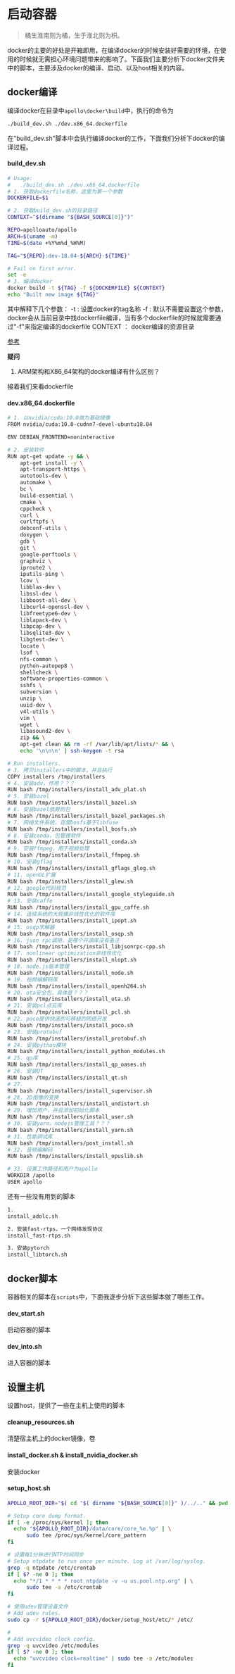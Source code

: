 # 启动容器

> 橘生淮南则为橘，生于淮北则为枳。


docker的主要的好处是开箱即用，在编译docker的时候安装好需要的环境，在使用的时候就无需担心环境问题带来的影响了。下面我们主要分析下docker文件夹中的脚本，主要涉及docker的编译、启动、以及host相关的内容。


## docker编译
编译docker在目录中`apollo\docker\build`中，执行的命令为
```sh
./build_dev.sh ./dev.x86_64.dockerfile
```
在"build_dev.sh"脚本中会执行编译docker的工作，下面我们分析下docker的编译过程。

#### build_dev.sh
```sh
# Usage:
#   ./build_dev.sh ./dev.x86_64.dockerfile
# 1. 获取dockerfile名称，这里为第一个参数
DOCKERFILE=$1

# 2. 获取build_dev.sh的目录路径
CONTEXT="$(dirname "${BASH_SOURCE[0]}")"

REPO=apolloauto/apollo
ARCH=$(uname -m)
TIME=$(date +%Y%m%d_%H%M)

TAG="${REPO}:dev-18.04-${ARCH}-${TIME}"

# Fail on first error.
set -e
# 3. 编译docker
docker build -t ${TAG} -f ${DOCKERFILE} ${CONTEXT}
echo "Built new image ${TAG}"
```
其中解释下几个参数：
-t : 设置docker的tag名称
-f : 默认不需要设置这个参数，docker会从当前目录中找dockerfile编译，当有多个dockerfile的时候就需要通过"-f"来指定编译的dockerfile
CONTEXT ： docker编译的资源目录

[参考](https://docs.docker.com/engine/reference/commandline/build/)

**疑问**
1. ARM架构和X86_64架构的docker编译有什么区别？


接着我们来看dockerfile
#### dev.x86_64.dockerfile
```sh
# 1. 以nvidia/cuda:10.0做为基础镜像
FROM nvidia/cuda:10.0-cudnn7-devel-ubuntu18.04

ENV DEBIAN_FRONTEND=noninteractive

# 2. 安装软件
RUN apt-get update -y && \
    apt-get install -y \
    apt-transport-https \
    autotools-dev \
    automake \
    bc \
    build-essential \
    cmake \
    cppcheck \
    curl \
    curlftpfs \
    debconf-utils \
    doxygen \
    gdb \
    git \
    google-perftools \
    graphviz \
    iproute2 \
    iputils-ping \
    lcov \
    libblas-dev \
    libssl-dev \
    libboost-all-dev \
    libcurl4-openssl-dev \
    libfreetype6-dev \
    liblapack-dev \
    libpcap-dev \
    libsqlite3-dev \
    libgtest-dev \
    locate \
    lsof \
    nfs-common \
    python-autopep8 \
    shellcheck \
    software-properties-common \
    sshfs \
    subversion \
    unzip \
    uuid-dev \
    v4l-utils \
    vim \
    wget \
    libasound2-dev \
    zip && \
    apt-get clean && rm -rf /var/lib/apt/lists/* && \
    echo '\n\n\n' | ssh-keygen -t rsa

# Run installers.
# 3. 拷贝installers中的脚本，并且执行
COPY installers /tmp/installers
# 4. 安装adv，作用？？？
RUN bash /tmp/installers/install_adv_plat.sh
# 5. 安装bazel
RUN bash /tmp/installers/install_bazel.sh
# 6. 安装bazel依赖的包
RUN bash /tmp/installers/install_bazel_packages.sh
# 7. 网络文件系统，百度bosfs基于libfuse
RUN bash /tmp/installers/install_bosfs.sh
# 8. 安装conda，包管理软件
RUN bash /tmp/installers/install_conda.sh
# 9. 安装ffmpeg，用于视频处理
RUN bash /tmp/installers/install_ffmpeg.sh
# 10. 安装gflag
RUN bash /tmp/installers/install_gflags_glog.sh
# 11. openGL扩展
RUN bash /tmp/installers/install_glew.sh
# 12. google代码规范
RUN bash /tmp/installers/install_google_styleguide.sh
# 13. 安装caffe
RUN bash /tmp/installers/install_gpu_caffe.sh
# 14. 连续系统的大规模非线性优化的软件库
RUN bash /tmp/installers/install_ipopt.sh
# 15. osqp求解器
RUN bash /tmp/installers/install_osqp.sh
# 16. json rpc调用，是哪个开源库没有备注
RUN bash /tmp/installers/install_libjsonrpc-cpp.sh
# 17. nonlinear optimization非线性优化
RUN bash /tmp/installers/install_nlopt.sh
# 18. node.js版本管理
RUN bash /tmp/installers/install_node.sh
# 19. 视频编解码库
RUN bash /tmp/installers/install_openh264.sh
# 20. ota安全包，具体是？？？
RUN bash /tmp/installers/install_ota.sh
# 21. 安装pcl点云库
RUN bash /tmp/installers/install_pcl.sh
# 22. poco提供快速的可移植的网络开发
RUN bash /tmp/installers/install_poco.sh
# 23. 安装protobuf
RUN bash /tmp/installers/install_protobuf.sh
# 24. 安装python模块
RUN bash /tmp/installers/install_python_modules.sh
# 25. qp库
RUN bash /tmp/installers/install_qp_oases.sh
# 26. 安装QT
RUN bash /tmp/installers/install_qt.sh
# 27.
RUN bash /tmp/installers/install_supervisor.sh
# 28. 2D图像的变换
RUN bash /tmp/installers/install_undistort.sh
# 29. 增加用户，并且添加初始化脚本
RUN bash /tmp/installers/install_user.sh
# 30. 安装yarn，nodejs管理工具？？？
RUN bash /tmp/installers/install_yarn.sh
# 31. 性能调试库
RUN bash /tmp/installers/post_install.sh
# 32. 音频编解码
RUN bash /tmp/installers/install_opuslib.sh

# 33. 设置工作路径和用户为apollo
WORKDIR /apollo
USER apollo
```

还有一些没有用到的脚本
```sh
1.
install_adolc.sh

2. 安装fast-rtps，一个网络发现协议
install_fast-rtps.sh

3. 安装pytorch
install_libtorch.sh
```


## docker脚本
容器相关的脚本在`scripts`中，下面我逐步分析下这些脚本做了哪些工作。

#### dev_start.sh
启动容器的脚本

#### dev_into.sh
进入容器的脚本


## 设置主机
设置host，提供了一些在主机上使用的脚本

#### cleanup_resources.sh
清楚宿主机上的docker镜像，卷

#### install_docker.sh & install_nvidia_docker.sh
安装docker

#### setup_host.sh
```sh
APOLLO_ROOT_DIR="$( cd "$( dirname "${BASH_SOURCE[0]}" )/../.." && pwd )"

# Setup core dump format.
if [ -e /proc/sys/kernel ]; then
  echo "${APOLLO_ROOT_DIR}/data/core/core_%e.%p" | \
      sudo tee /proc/sys/kernel/core_pattern
fi

# 设置每1分钟进行NTP时间同步
# Setup ntpdate to run once per minute. Log at /var/log/syslog.
grep -q ntpdate /etc/crontab
if [ $? -ne 0 ]; then
  echo "*/1 * * * * root ntpdate -v -u us.pool.ntp.org" | \
      sudo tee -a /etc/crontab
fi

# 使用udev管理设备文件
# Add udev rules.
sudo cp -r ${APOLLO_ROOT_DIR}/docker/setup_host/etc/* /etc/

#
# Add uvcvideo clock config.
grep -q uvcvideo /etc/modules
if [ $? -ne 0 ]; then
  echo "uvcvideo clock=realtime" | sudo tee -a /etc/modules
fi
```
